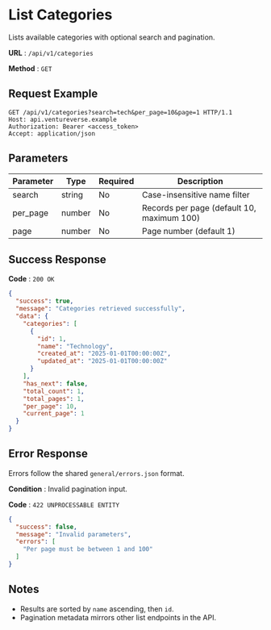 # List Categories

Lists available categories with optional search and pagination.

**URL** : `/api/v1/categories`

**Method** : `GET`

## Request Example

```http
GET /api/v1/categories?search=tech&per_page=10&page=1 HTTP/1.1
Host: api.ventureverse.example
Authorization: Bearer <access_token>
Accept: application/json
```

## Parameters

| Parameter | Type   | Required | Description                                      |
|-----------|--------|----------|--------------------------------------------------|
| search    | string | No       | Case-insensitive name filter                     |
| per_page  | number | No       | Records per page (default 10, maximum 100)       |
| page      | number | No       | Page number (default 1)                          |

## Success Response

**Code** : `200 OK`

```json
{
  "success": true,
  "message": "Categories retrieved successfully",
  "data": {
    "categories": [
      {
        "id": 1,
        "name": "Technology",
        "created_at": "2025-01-01T00:00:00Z",
        "updated_at": "2025-01-01T00:00:00Z"
      }
    ],
    "has_next": false,
    "total_count": 1,
    "total_pages": 1,
    "per_page": 10,
    "current_page": 1
  }
}
```

## Error Response

Errors follow the shared `general/errors.json` format.

**Condition** : Invalid pagination input.

**Code** : `422 UNPROCESSABLE ENTITY`

```json
{
  "success": false,
  "message": "Invalid parameters",
  "errors": [
    "Per page must be between 1 and 100"
  ]
}
```

## Notes

- Results are sorted by `name` ascending, then `id`.
- Pagination metadata mirrors other list endpoints in the API.

